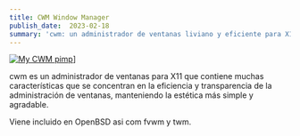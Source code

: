 ```yaml
---
title: CWM Window Manager 
publish_date:  2023-02-18
summary: 'cwm: un administrador de ventanas liviano y eficiente para X11'
---
```


[![My CWM pimp](/my-cwm-openbsd.png)](https://man.openbsd.org/cwm.1)]


cwm es un administrador de ventanas para X11 que contiene muchas características que se concentran 
en la eficiencia y transparencia de la administración de ventanas, manteniendo la estética más simple 
y agradable.

Viene incluido en OpenBSD asi com fvwm y twm.


